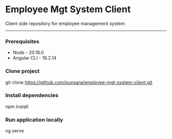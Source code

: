 # Employee Mgt System Client
Client side repository for employee management system

---

### Prerequisites

- Node - 20.16.0
- Angular CLI - 18.2.14

### Clone project

git clone https://github.com/punxara/employee-mgt-system-client.git

### Install dependencies

npm install

### Run application locally

ng serve
